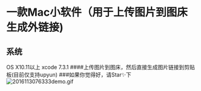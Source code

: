 # 一款Mac小软件（用于上传图片到图床生成外链接)
## 系统
OS X10.11以上
xcode 7.3.1
####上传图片到图床，然后直接生成图片链接到剪贴板(目前仅支持upyun)
###如果你觉得好，请Star✨下
![2016113076333demo.gif](http://photoblog.b0.aicdn.com/2016113076333demo.gif)